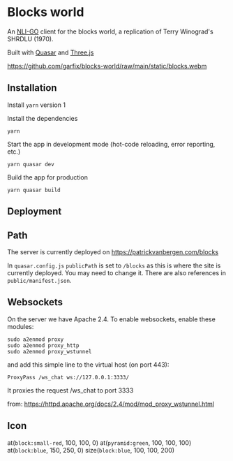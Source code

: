 # Blocks world

An [NLI-GO](https://github.com/garfix/nli-go) client for the blocks world, a replication of Terry Winograd's SHRDLU (1970).

Built with [Quasar](https://quasar.dev/) and [Three.js](https://threejs.org/)

<!--<video src="https://github.com/garfix/blocks-world/raw/main/static/blocks.webm" type="video/webm" width="600"></video>-->

https://github.com/garfix/blocks-world/raw/main/static/blocks.webm



## Installation

Install `yarn` version 1

Install the dependencies

    yarn

Start the app in development mode (hot-code reloading, error reporting, etc.)

    yarn quasar dev

Build the app for production

    yarn quasar build

## Deployment

## Path

The server is currently deployed on https://patrickvanbergen.com/blocks

In `quasar.config.js` `publicPath` is set to `/blocks` as this is where the site is currently deployed. You may need to change it. There are also references in `public/manifest.json`.

## Websockets

On the server we have Apache 2.4. To enable websockets, enable these modules:

    sudo a2enmod proxy
    sudo a2enmod proxy_http
    sudo a2enmod proxy_wstunnel

and add this simple line to the virtual host (on port 443):

    ProxyPass /ws_chat ws://127.0.0.1:3333/

It proxies the request /ws_chat to port 3333

from: https://httpd.apache.org/docs/2.4/mod/mod_proxy_wstunnel.html

## Icon

at(`block:small-red`, 100, 100, 0)
at(`pyramid:green`, 100, 100, 100)
at(`block:blue`, 150, 250, 0)
size(`block:blue`, 100, 100, 200)
